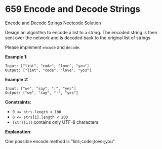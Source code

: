 # 659 Encode and Decode Strings

[Encode and Decode Strings](https://neetcode.io/problems/string-encode-and-decode)
[Neetcode Solution](https://www.youtube.com/watch?v=B1k_sxOSgv8&pp=ygUibmVldGNvZGUgZW5jb2RlIGFuZCBkZWNvZGUgc3RyaW5ncw%3D%3D)

Design an algorithm to encode a list to a string. The encoded string is then
sent over the network and is decoded back to the original list of strings.

Please implement `encode` and `decode`.

**Example 1:**

```
Input: ["lint", "code", "love", "you"]
Output: ["lint", "code", "love", "you"]
```

**Example 2:**

```
Input: ["we", "say", ":", "yes"]
Output: ["we", "say", ":", "yes"]
```

**Constraints:**

- `0 <= strs.length < 100`
- `0 <= strs[i].length < 200`
- `[strs[i]]` contains only UTF-8 characters

**Explanation:**

One possible encode method is "lint:;code:;love:;you"
